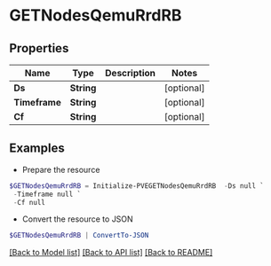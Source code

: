 # GETNodesQemuRrdRB
## Properties

Name | Type | Description | Notes
------------ | ------------- | ------------- | -------------
**Ds** | **String** |  | [optional] 
**Timeframe** | **String** |  | [optional] 
**Cf** | **String** |  | [optional] 

## Examples

- Prepare the resource
```powershell
$GETNodesQemuRrdRB = Initialize-PVEGETNodesQemuRrdRB  -Ds null `
 -Timeframe null `
 -Cf null
```

- Convert the resource to JSON
```powershell
$GETNodesQemuRrdRB | ConvertTo-JSON
```

[[Back to Model list]](../README.md#documentation-for-models) [[Back to API list]](../README.md#documentation-for-api-endpoints) [[Back to README]](../README.md)

